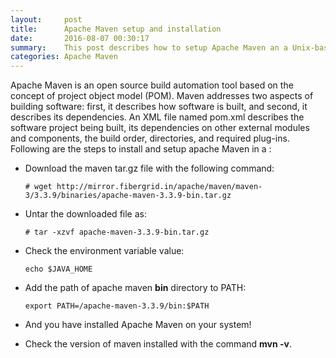 ```yaml
---
layout:     post
title:      Apache Maven setup and installation
date:       2016-08-07 00:30:17
summary:    This post describes how to setup Apache Maven an a Unix-based Operating Environment (Ubuntu, Debian, Mac)
categories: Apache Maven
---
```


Apache Maven is an open source build automation tool based on the concept of project object model (POM). Maven addresses two aspects of building software: first, it describes how software is built, and second, it describes its dependencies. An XML file named pom.xml describes the software project being built, its dependencies on other external modules and components, the build order, directories, and required plug-ins. Following are the steps to install and setup apache Maven in a :

- Download the maven tar.gz file with the following command:

	```
	# wget http://mirror.fibergrid.in/apache/maven/maven-3/3.3.9/binaries/apache-maven-3.3.9-bin.tar.gz
	```

- Untar the downloaded file as:

	```
	# tar -xzvf apache-maven-3.3.9-bin.tar.gz
	```

- Check the environment variable value:

	```
	echo $JAVA_HOME
	```

- Add the path of apache maven <b>bin</b> directory to PATH:

	```
	export PATH=/apache-maven-3.3.9/bin:$PATH
	```

- And you have installed Apache Maven on your system!

- Check the version of maven installed with the command <b>mvn -v</b>.